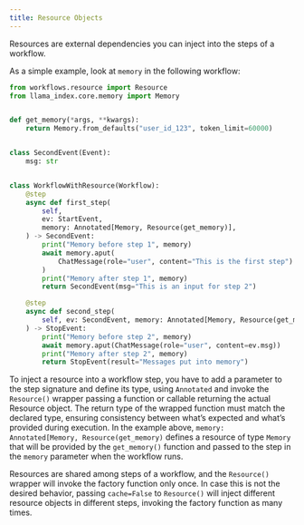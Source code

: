 ```yaml
---
title: Resource Objects
---
```


Resources are external dependencies you can inject into the steps of a workflow.

As a simple example, look at `memory` in the following workflow:

```python
from workflows.resource import Resource
from llama_index.core.memory import Memory


def get_memory(*args, **kwargs):
    return Memory.from_defaults("user_id_123", token_limit=60000)


class SecondEvent(Event):
    msg: str


class WorkflowWithResource(Workflow):
    @step
    async def first_step(
        self,
        ev: StartEvent,
        memory: Annotated[Memory, Resource(get_memory)],
    ) -> SecondEvent:
        print("Memory before step 1", memory)
        await memory.aput(
            ChatMessage(role="user", content="This is the first step")
        )
        print("Memory after step 1", memory)
        return SecondEvent(msg="This is an input for step 2")

    @step
    async def second_step(
        self, ev: SecondEvent, memory: Annotated[Memory, Resource(get_memory)]
    ) -> StopEvent:
        print("Memory before step 2", memory)
        await memory.aput(ChatMessage(role="user", content=ev.msg))
        print("Memory after step 2", memory)
        return StopEvent(result="Messages put into memory")
```

To inject a resource into a workflow step, you have to add a parameter to the step signature and define its type,
using `Annotated` and invoke the `Resource()` wrapper passing a function or callable returning the actual Resource
object. The return type of the wrapped function must match the declared type, ensuring consistency between what’s
expected and what’s provided during execution. In the example above, `memory: Annotated[Memory, Resource(get_memory)`
defines a resource of type `Memory` that will be provided by the `get_memory()` function and passed to the step in the
`memory` parameter when the workflow runs.

Resources are shared among steps of a workflow, and the `Resource()` wrapper will invoke the factory function only once.
In case this is not the desired behavior, passing `cache=False` to `Resource()` will inject different resource objects
in different steps, invoking the factory function as many times.

